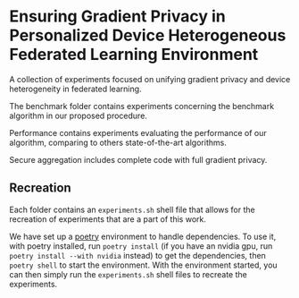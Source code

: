 # Ensuring Gradient Privacy in Personalized Device Heterogeneous Federated Learning Environment

A collection of experiments focused on unifying gradient privacy and device heterogeneity in federated learning.

The benchmark folder contains experiments concerning the benchmark algorithm in our proposed procedure.

Performance contains experiments evaluating the performance of our algorithm, comparing to others state-of-the-art algorithms.

Secure aggregation includes complete code with full gradient privacy.


## Recreation

Each folder contains an `experiments.sh` shell file that allows for the recreation of experiments that are a part of this work.

We have set up a [poetry](https://python-poetry.org/) environment to handle dependencies. To use it, with poetry installed, run `poetry install` (if you have an nvidia gpu, run `poetry install --with nvidia` instead) to get the dependencies, then `poetry shell` to start the environment. With the environment started, you can then simply run the `experiments.sh` shell files to recreate the experiments.
